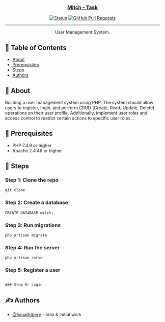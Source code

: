 <p align="center">
  <a href="" rel="noopener">
</p>

<h3 align="center">Mitch - Task</h3>

<div align="center">

[![Status](https://img.shields.io/badge/status-active-success.svg)]()
[![GitHub Pull Requests](https://img.shields.io/github/issues-pr/kylelobo/The-Documentation-Compendium.svg)](https://github.com/kylelobo/The-Documentation-Compendium/pulls)

</div>

---

<p align="center"> User Management System.
    <br> 
</p>

## 📝 Table of Contents

- [About](#about)
- [Prerequisites](#rate_code)
- [Steps](#quality_problems)
- [Authors](#authors)

## 🧐 About <a name = "about"></a>

Building a user management system using PHP. The system
should allow users to register, login, and perform CRUD (Create, Read, Update, Delete)
operations on their user profile. Additionally, implement user roles and access control to restrict
certain actions to specific user roles.
.
## 🏁 Prerequisites <a name = "rate_code"></a>
- PHP 7.4.9 or higher
- Apache 2.4.46 or higher



## 🚀 Steps <a name = "quality_problems"></a>

### Step 1: Clone the repo

```
git clone
```

### Step 2: Create a database

```
CREATE DATABASE mitch;
```

### Step 3: Run migrations

```
php artisan migrate
```

### Step 4: Run the server

```
php artisan serve
```

### Step 5: Register a user

```

### Step 6: Login

```


## ✍️ Authors <a name = "authors"></a>

- [@IsmailElbery](https://github.com/IsmailElbery) - Idea & Initial work
